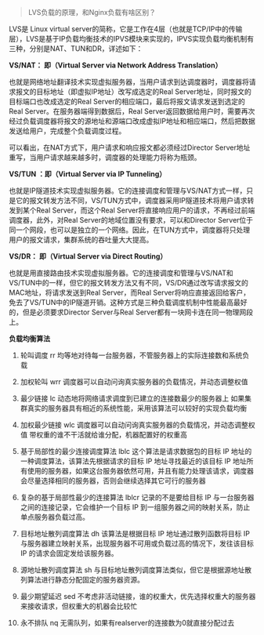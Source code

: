 >  LVS负载的原理，和Nginx负载有啥区别？ 

 LVS是 Linux virtual server的简称，它是工作在4层（也就是TCP/IP中的传输层），LVS是基于IP负载均衡技术的IPVS模块来实现的，IPVS实现负载均衡机制有三种，分别是NAT、TUN和DR，详述如下： 

 **VS/NAT： 即（Virtual Server via Network Address Translation）** 

也就是网络地址翻译技术实现虚拟服务器，当用户请求到达调度器时，调度器将请求报文的目标地址（即虚拟IP地址）改写成选定的Real Server地址，同时报文的目标端口也改成选定的Real Server的相应端口，最后将报文请求发送到选定的Real Server。在服务器端得到数据后，Real Server返回数据给用户时，需要再次经过负载调度器将报文的源地址和源端口改成虚拟IP地址和相应端口，然后把数据发送给用户，完成整个负载调度过程。

可以看出，在NAT方式下，用户请求和响应报文都必须经过Director Server地址重写，当用户请求越来越多时，调度器的处理能力将称为瓶颈。

 **VS/TUN ：即（Virtual Server via IP Tunneling）** 

 也就是IP隧道技术实现虚拟服务器。它的连接调度和管理与VS/NAT方式一样，只是它的报文转发方法不同，VS/TUN方式中，调度器采用IP隧道技术将用户请求转发到某个Real Server，而这个Real Server将直接响应用户的请求，不再经过前端调度器，此外，对Real Server的地域位置没有要求，可以和Director Server位于同一个网段，也可以是独立的一个网络。因此，在TUN方式中，调度器将只处理用户的报文请求，集群系统的吞吐量大大提高。 

 **VS/DR： 即（Virtual Server via Direct Routing）** 

也就是用直接路由技术实现虚拟服务器。它的连接调度和管理与VS/NAT和VS/TUN中的一样，但它的报文转发方法又有不同，VS/DR通过改写请求报文的MAC地址，将请求发送到Real Server，而Real Server将响应直接返回给客户，免去了VS/TUN中的IP隧道开销。这种方式是三种负载调度机制中性能最高最好的，但是必须要求Director Server与Real Server都有一块网卡连在同一物理网段上。

**负载均衡算法**

1. 轮叫调度 rr
均等地对待每一台服务器，不管服务器上的实际连接数和系统负载

2. 加权轮叫 wrr
调度器可以自动问询真实服务器的负载情况，并动态调整权值

3. 最少链接 lc
动态地将网络请求调度到已建立的连接数最少的服务器上
如果集群真实的服务器具有相近的系统性能，采用该算法可以较好的实现负载均衡

4. 加权最少链接 wlc
调度器可以自动问询真实服务器的负载情况，并动态调整权值
带权重的谁不干活就给谁分配，机器配置好的权重高

5. 基于局部性的最少连接调度算法 lblc
这个算法是请求数据包的目标 IP 地址的一种调度算法，该算法先根据请求的目标 IP 地址寻找最近的该目标 IP 地址所有使用的服务器，如果这台服务器依然可用，并且有能力处理该请求，调度器会尽量选择相同的服务器，否则会继续选择其它可行的服务器

6. 复杂的基于局部性最少的连接算法 lblcr
记录的不是要给目标 IP 与一台服务器之间的连接记录，它会维护一个目标 IP 到一组服务器之间的映射关系，防止单点服务器负载过高。

7. 目标地址散列调度算法 dh
该算法是根据目标 IP 地址通过散列函数将目标 IP 与服务器建立映射关系，出现服务器不可用或负载过高的情况下，发往该目标 IP 的请求会固定发给该服务器。

8. 源地址散列调度算法 sh
与目标地址散列调度算法类似，但它是根据源地址散列算法进行静态分配固定的服务器资源。

9. 最少期望延迟 sed
不考虑非活动链接，谁的权重大，优先选择权重大的服务器来接收请求，但权重大的机器会比较忙

10. 永不排队 nq
无需队列，如果有realserver的连接数为0就直接分配过去



